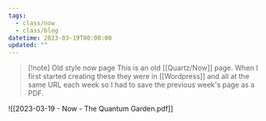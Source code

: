 ```yaml
---
tags:
  - class/now
  - class/blog
datetime: 2023-03-19T00:00:00
updated: ""
---
```

> [!note] Old style now page
> This is an old [[Quartz/Now]] page. When I first started creating these they were in [[Wordpress]] and all at the same URL each week so I had to save the previous week's page as a PDF. 

![[2023-03-19 - Now  - The Quantum Garden.pdf]]
